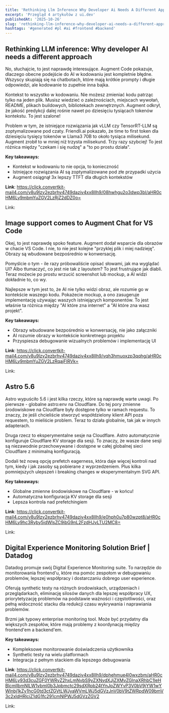 ```yaml
---
title: 'Rethinking Llm Inference Why Developer Ai Needs A Different Approach Image Support Comes To Augment Chat For Vs Code Astro 56'
excerpt: 'Przegląd 4 artykułów z ui.dev'
publishedAt: '2025-10-26'
slug: 'rethinking-llm-inference-why-developer-ai-needs-a-different-approach-image-support-comes-to-augment-chat-for-vs-code-astro-56'
hashtags: '#generated #pl #ai #frontend #backend'
---
```


## Rethinking LLM inference: Why developer AI needs a different approach

No, słuchajcie, to jest naprawdę interesujące. Augment Code pokazuje, dlaczego obecne podejście do AI w kodowaniu jest kompletnie błędne. Wszyscy skupiają się na chatbotach, które mają krótkie prompty i długie odpowiedzi, ale kodowanie to zupełnie inna bajka.

Kontekst to wszystko w kodowaniu. Nie możesz zmieniać kodu patrząc tylko na jeden plik. Musisz wiedzieć o zależnościach, miejscach wywołań, README, plikach buildowych, bibliotekach zewnętrznych. Augment odkrył, że jakość predykcji dalej rośnie nawet po dziesięciu tysiącach tokenów kontekstu. To jest szalone!

Problem w tym, że istniejące rozwiązania jak vLLM czy TensorRT-LLM są zoptymalizowane pod czaty. Friendli.ai pokazało, że time to first token dla dziesięciu tysięcy tokenów w Llama3 70B to około tysiąca milisekund. Augment zrobił to w mniej niż trzysta milisekund. Trzy razy szybciej! To jest różnica między "czekam i się nudzę" a "to po prostu działa".

**Key takeaways:**
- Kontekst w kodowaniu to nie opcja, to konieczność
- Istniejące rozwiązania AI są zoptymalizowane pod złe przypadki użycia
- Augment osiągnął 3x lepszy TTFT dla długich kontekstów

**Link**: https://click.convertkit-mail4.com/v8u9lzv2ezbrhv4749daziv4xx8llh9/08hwhgu2o3dwp3bl/aHR0cHM6Ly9mbmYuZGV2LzRjZ2dDZ0o=


Link: 

## Image support comes to Augment Chat for VS Code

Okej, to jest naprawdę spoko feature. Augment dodał wsparcie dla obrazów w chacie VS Code. I nie, to nie jest kolejne "przyklej plik i miej nadzieję". Obrazy są wbudowane bezpośrednio w konwersację.

Pomyślcie o tym - ile razy próbowaliście opisać słowami, jak ma wyglądać UI? Albo tłumaczyć, co jest nie tak z layoutem? To jest frustrujące jak diabli. Teraz możecie po prostu wrzucić screenshot lub mockup, a AI widzi dokładnie to, co wy.

Najlepsze w tym jest to, że AI nie tylko widzi obraz, ale rozumie go w kontekście waszego kodu. Pokażecie mockup, a ono zasugeruje implementację używając waszych istniejących komponentów. To jest właśnie ta różnica między "AI które zna internet" a "AI które zna wasz projekt".

**Key takeaways:**
- Obrazy wbudowane bezpośrednio w konwersację, nie jako załączniki
- AI rozumie obrazy w kontekście konkretnego projektu
- Przyspiesza debugowanie wizualnych problemów i implementację UI

**Link**: https://click.convertkit-mail4.com/v8u9lzv2ezbrhv4749daziv4xx8llh9/vqh3hmuoxzp3qqhg/aHR0cHM6Ly9mbmYuZGV2LzRqajFIRVk=


Link: 

## Astro 5.6

Astro wypuściło 5.6 i jest kilka rzeczy, które są naprawdę warte uwagi. Po pierwsze - globalne astro:env na Cloudflare. Do tej pory zmienne środowiskowe na Cloudflare były dostępne tylko w ramach requestu. To znaczy, że jeśli chcieliście stworzyć współdzielony klient API poza requestem, to mieliście problem. Teraz to działa globalnie, tak jak w innych adapterach.

Druga rzecz to eksperymentalne sesje na Cloudflare. Astro automatycznie konfiguruje Cloudflare KV storage dla sesji. To znaczy, że wasze dane sesji są niezawodnie przechowywane i dostępne w całej globalnej sieci Cloudflare z minimalną konfiguracją.

Dodali też nową opcję prefetch eagerness, która daje więcej kontroli nad tym, kiedy i jak zasoby są pobierane z wyprzedzeniem. Plus kilka pomniejszych ulepszeń i breaking changes w eksperymentalnym SVG API.

**Key takeaways:**
- Globalne zmienne środowiskowe na Cloudflare - w końcu!
- Automatyczna konfiguracja KV storage dla sesji
- Lepsza kontrola nad prefetchingiem

**Link**: https://click.convertkit-mail4.com/v8u9lzv2ezbrhv4749daziv4xx8llh9/e0hph0u7p80wzpt8/aHR0cHM6Ly9hc3Ryby5idWlsZC9ibG9nL2FzdHJvLTU2MC8=


Link: 

## Digital Experience Monitoring Solution Brief | Datadog

Datadog promuje swój Digital Experience Monitoring suite. To narzędzie do monitorowania frontend'u, które ma pomóc zespołom w debugowaniu problemów, lepszej współpracy i dostarczaniu dobrego user experience.

Oferują synthetic testy na różnych środowiskach, urządzeniach i przeglądarkach, eliminację silosów danych dla lepszej współpracy UX, priorytetyzację problemów na podstawie ważności i częstotliwości, oraz pełną widoczność stacku dla redukcji czasu wykrywania i naprawiania problemów.

Brzmi jak typowy enterprise monitoring tool. Może być przydatny dla większych zespołów, które mają problemy z koordynacją między frontend'em a backend'em.

**Key takeaways:**
- Kompleksowe monitorowanie doświadczenia użytkownika
- Synthetic testy na wielu platformach
- Integracja z pełnym stackiem dla lepszego debugowania

**Link**: https://click.convertkit-mail4.com/v8u9lzv2ezbrhv4749daziv4xx8llh9/dphehmue4l0wxzbm/aHR0cHM6Ly93d3cuZGF0YWRvZ2hxLmNvbS9yZXNvdXJjZXMvZGlnaXRhbC1leHBlcmllbmNlLW1vbml0b3Jpbmctc29sdXRpb24tYnJpZWYvP3V0bV9jYW1wYWlnbj1kZy1hcG0td3ctZGVtLWJyaWVmLWJ5dGVzJnV0bV9tZWRpdW09bmV3c2xldHRlciZ1dG1fc291cmNlPWJ5dGVzZGV2


Link:
